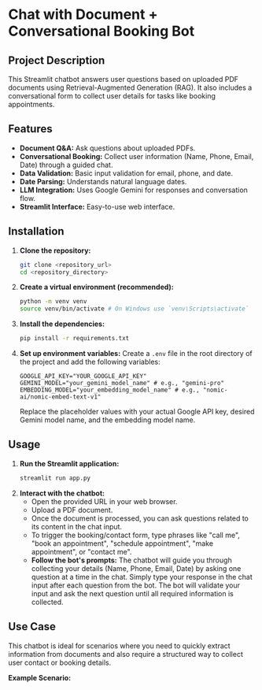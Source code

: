 # Chat with Document + Conversational Booking Bot

## Project Description

This Streamlit chatbot answers user questions based on uploaded PDF documents using Retrieval-Augmented Generation (RAG). It also includes a conversational form to collect user details for tasks like booking appointments.

## Features

*   **Document Q&A:** Ask questions about uploaded PDFs.
*   **Conversational Booking:** Collect user information (Name, Phone, Email, Date) through a guided chat.
*   **Data Validation:** Basic input validation for email, phone, and date.
*   **Date Parsing:** Understands natural language dates.
*   **LLM Integration:** Uses Google Gemini for responses and conversation flow.
*   **Streamlit Interface:** Easy-to-use web interface.

## Installation

1.  **Clone the repository:**
    ```bash
    git clone <repository_url>
    cd <repository_directory>
    ```
2.  **Create a virtual environment (recommended):**
    ```bash
    python -m venv venv
    source venv/bin/activate # On Windows use `venv\Scripts\activate`
    ```
3.  **Install the dependencies:**
    ```bash
    pip install -r requirements.txt
    ```
4.  **Set up environment variables:**
    Create a `.env` file in the root directory of the project and add the following variables:
    ```env
    GOOGLE_API_KEY="YOUR_GOOGLE_API_KEY"
    GEMINI_MODEL="your_gemini_model_name" # e.g., "gemini-pro"
    EMBEDDING_MODEL="your_embedding_model_name" # e.g., "nomic-ai/nomic-embed-text-v1"
    ```
    Replace the placeholder values with your actual Google API key, desired Gemini model name, and the embedding model name.

## Usage

1.  **Run the Streamlit application:**
    ```bash
    streamlit run app.py
    ```
2.  **Interact with the chatbot:**
    *   Open the provided URL in your web browser.
    *   Upload a PDF document.
    *   Once the document is processed, you can ask questions related to its content in the chat input.
    *   To trigger the booking/contact form, type phrases like "call me", "book an appointment", "schedule appointment", "make appointment", or "contact me".
    *   **Follow the bot's prompts:** The chatbot will guide you through collecting your details (Name, Phone, Email, Date) by asking one question at a time in the chat. Simply type your response in the chat input after each question from the bot. The bot will validate your input and ask the next question until all required information is collected.

## Use Case

This chatbot is ideal for scenarios where you need to quickly extract information from documents and also require a structured way to collect user contact or booking details.

**Example Scenario:**
